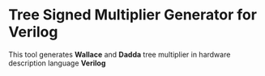 # Tree Signed Multiplier Generator for Verilog

This tool generates **Wallace** and **Dadda** tree multiplier in hardware description language **Verilog**

